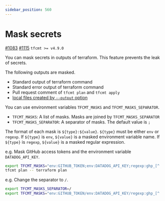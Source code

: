 ```yaml
---
sidebar_position: 560
---
```


# Mask secrets

[#1083](https://github.com/suzuki-shunsuke/tfcmt/discussions/1083) [#1115](https://github.com/suzuki-shunsuke/tfcmt/pull/1115) `tfcmt >= v4.9.0`

You can mask secrets in outputs of terraform.
This feature prevents the leak of secrets.

The following outputs are masked.

- Standard output of terraform command
- Standard error output of terraform command
- Pull request comment of `tfcmt plan` and `tfcmt apply`
- [local files created by `--output` option](output-file.md)

You can use environment variables `TFCMT_MASKS` and `TFCMT_MASKS_SEPARATOR`.

- `TFCMT_MASKS`: A list of masks. Masks are joined by `TFCMT_MASKS_SEPARATOR`
- `TFCMT_MASKS_SEPARATOR`: A separator of masks. The default value is `;`

The format of each mask is `${type}:${value}`.
`${type}` must be either `env` or `regexp`.
If `${type}` is `env`, `${value}` is a masked environment variable name.
If `${type}` is `regexp`, `${value}` is a masked regular expression.

e.g. Mask GitHub access tokens and the environment variable `DATADOG_API_KEY`.

```sh
export TFCMT_MASKS="env:GITHUB_TOKEN;env:DATADOG_API_KEY;regexp:ghp_[^ ]+"
tfcmt plan -- terraform plan
```

e.g. Change the separator to `/`.

```sh
export TFCMT_MASKS_SEPARATOR=/
export TFCMT_MASKS="env:GITHUB_TOKEN/env:DATADOG_API_KEY/regexp:ghp_[^ ]+"
```
